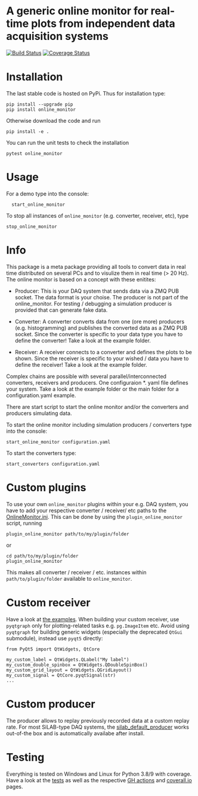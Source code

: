 # A generic online monitor for real-time plots from independent data acquisition systems
[![Build Status](https://github.com/Silab-Bonn/online_monitor/actions/workflows/main.yml/badge.svg?branch=master)](https://github.com/SiLab-Bonn/online_monitor/actions)
[![Coverage Status](https://coveralls.io/repos/SiLab-Bonn/online_monitor/badge.svg?branch=master&service=github)](https://coveralls.io/github/SiLab-Bonn/online_monitor?branch=master)

# Installation

The last stable code is hosted on PyPi. Thus for installation type:
```
pip install --upgrade pip
pip install online_monitor
```

Otherwise download the code and run

```
pip install -e .
```

You can run the unit tests to check the installation

```
pytest online_monitor
```

# Usage
For a demo type into the console:

```
  start_online_monitor
```
To stop all instances of `online_monitor` (e.g. converter, receiver, etc), type
```
stop_online_monitor
```

# Info
This package is a meta package providing all tools to convert data in real time distributed on several PCs and to visulize them in real time (> 20 Hz). The online monitor is based on a concept with these enitites:

- Producer:
  This is your DAQ system that sends data via a ZMQ PUB socket. The data format is your choise. The producer is not part of the online_monitor. For testing / debugging a simulation producer is provided that can generate fake data.

- Converter:
  A converter converts data from one (ore more) producers (e.g. histogramming) and publishes the converted data as a ZMQ PUB socket. Since the converter is specific to your data type you have to define the converter! Take a look at the example folder.

- Receiver:
A receiver connects to a converter and defines the plots to be shown. Since the receiver is specific to your wished / data you have to define the receiver! Take a look at the example folder.

Complex chains are possible with several parallel/interconnected converters, receivers and producers. One configuraion *. yaml file defines your system. Take a look at the example folder or the main folder for a configuration.yaml example.

There are start script to start the online monitor and/or the converters and producers simulating data.

To start the online monitor including simulation producers / converters type into the console:
```
start_online_monitor configuration.yaml
```

To start the converters type:
```
start_converters configuration.yaml
```
# Custom plugins
To use your own `online_monitor` plugins within your e.g. DAQ system, you have to add your respective converter / receiver/ etc paths to the [OnlineMonitor.ini](online_monitor/OnlineMonitor.ini). This can be done by using the `plugin_online_monitor` script, running
```
plugin_online_monitor path/to/my/plugin/folder
```
or
```
cd path/to/my/plugin/folder
plugin_online_monitor
```
This makes all converter / receiver / etc. instances within `path/to/plugin/folder` available to `online_monitor`.

# Custom receiver
Have a look at [the examples](online_monitor/examples/receiver).
When building your custom receiver, use `pyqtgraph` only for plotting-related tasks e.g. `pg.ImageItem` etc.
Avoid using `pyqtgraph` for building generic widgets (especially the deprecated `QtGui` submodule), instead use `pyqt5` directly:
```
from PyQt5 import QtWidgets, QtCore

my_custom_label = QtWidgets.QLabel("My label")
my_custom_double_spinbox = QtWidgets.QDoubleSpinBox()
my_custom_grid_layout = QtWidgets.QGridLayout()
my_custom_signal = QtCore.pyqtSignal(str)
...
```

# Custom producer
The producer allows to replay previously recorded data at a custom replay rate. For most SiLAB-type DAQ systems, the [silab_default_producer](online_monitor/examples/producer_sim/silab_default_producer.py) works out-of-the box and is automatically availabe after install.

# Testing
Everything is tested on Windows and Linux for Python 3.8/9 with coverage.
Have a look at the [tests](online_monitor/testing) as well as the respective [GH actions](https://github.com/SiLab-Bonn/online_monitor/actions) and [coverall.io](https://coveralls.io/github/SiLab-Bonn/online_monitor) pages. 
